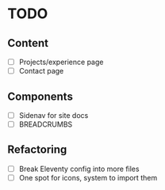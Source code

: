 # TODO

## Content
- [ ] Projects/experience page
- [ ] Contact page

## Components
- [ ] Sidenav for site docs
- [ ] BREADCRUMBS

## Refactoring
- [ ] Break Eleventy config into more files
- [ ] One spot for icons, system to import them
